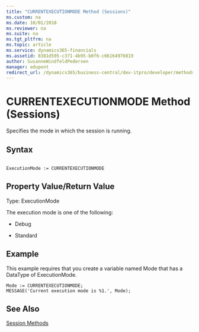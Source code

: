```yaml
---
title: "CURRENTEXECUTIONMODE Method (Sessions)"
ms.custom: na
ms.date: 10/01/2018
ms.reviewer: na
ms.suite: na
ms.tgt_pltfrm: na
ms.topic: article
ms.service: dynamics365-financials
ms.assetid: 8381d595-c371-4b95-b0f6-c66164976819
author: SusanneWindfeldPedersen
manager: edupont
redirect_url: /dynamics365/business-central/dev-itpro/developer/methods-auto/library
---
```


 

# CURRENTEXECUTIONMODE Method (Sessions)
Specifies the mode in which the session is running.  

## Syntax  

```  

ExecutionMode := CURRENTEXECUTIONMODE  
```  

## Property Value/Return Value  
 Type: ExecutionMode  

 The execution mode is one of the following:  

-   Debug  

-   Standard  

<!--NAV
## Remarks  
 If you start the [!INCLUDE[nav_windows](../includes/nav_windows_md.md)] at a command prompt and use the –**debug** parameter, then the execution mode is **Debug**. Otherwise, the execution mode is **Standard**.  
-->

## Example  
 This example requires that you create a variable named Mode that has a DataType of ExecutionMode.  

```  
Mode := CURRENTEXECUTIONMODE;   
MESSAGE('Current execution mode is %1.', Mode);  
```  

## See Also  
 [Session Methods](devenv-session-methods.md)   
 <!--Links [Debugging](Debugging.md) -->
